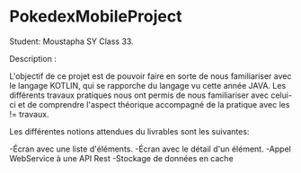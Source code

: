 # PokedexMobileProject
Student: Moustapha SY Class 33.

Description :

L'objectif de ce projet est de pouvoir faire en sorte de nous familiariser avec le langage KOTLIN, qui se rapporche du langage vu cette année JAVA. Les différents travaux pratiques nous ont permis de nous familiariser avec celui-ci et de comprendre l'aspect théorique accompagné de la pratique avec les != travaux.

Les différentes notions attendues du livrables sont les suivantes:

-Écran avec une liste d'éléments.
-Écran avec le détail d'un élément.
-Appel WebService à une API Rest
-Stockage de données en cache 
